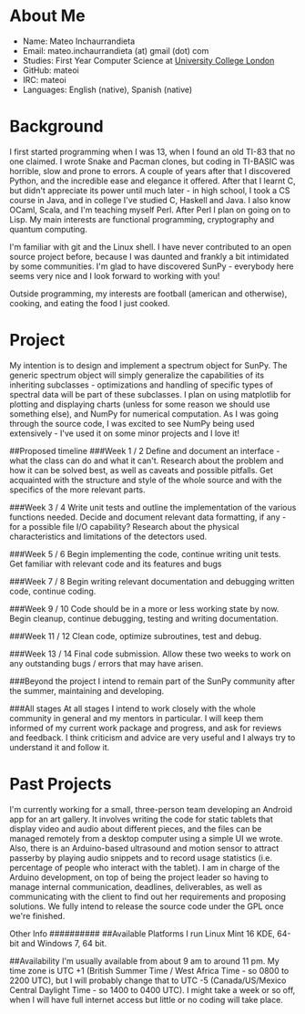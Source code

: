 About Me
========
- Name: Mateo Inchaurrandieta
- Email: mateo.inchaurrandieta (at) gmail (dot) com
- Studies: First Year Computer Science at [University College London](http://www.cs.ucl.ac.uk)
- GitHub: mateoi
- IRC: mateoi
- Languages: English (native), Spanish (native)

Background
==========
I first started programming when I was 13, when I found an old TI-83 that no one claimed. I wrote Snake and Pacman clones, but coding in TI-BASIC was horrible, slow and prone to errors. A couple of years after that I discovered Python, and the incredible ease and elegance it offered. After that I learnt C, but didn't appreciate its power until much later - in high school, I took a CS course in Java, and in college I've studied C, Haskell and Java. I also know OCaml, Scala, and I'm teaching myself Perl. After Perl I plan on going on to Lisp. My main interests are functional programming, cryptography and quantum computing. 

I'm familiar with git and the Linux shell. I have never contributed to an open source project before, because I was daunted and frankly a bit intimidated by some communities. I'm glad to have discovered SunPy - everybody here seems very nice and I look forward to working with you!

Outside programming, my interests are football (american and otherwise), cooking, and eating the food I just cooked.

Project
=======
My intention is to design and implement a spectrum object for SunPy.
The generic spectrum object will simply generalize the capabilities of its inheriting subclasses - optimizations and handling of specific types of spectral data will be part of these subclasses. I plan on using matplotlib for plotting and displaying charts (unless for some reason we should use something else), and NumPy for numerical computation. As I was going through the source code, I was excited to see NumPy being used extensively - I've used it on some minor projects and I love it!

##Proposed timeline
###Week 1 / 2
Define and document an interface - what the class can do and what it can't. Research about the problem and how it can be solved best, as well as caveats and possible pitfalls. Get acquainted with the structure and style of the whole source and with the specifics of the more relevant parts.

###Week 3 / 4
Write unit tests and outline the implementation of the various functions needed. Decide and document relevant data formatting, if any - for a possible file I/O capability? Research about the physical characteristics and limitations of the detectors used.

###Week 5 / 6
Begin implementing the code, continue writing unit tests. Get familiar with relevant code and its features and bugs

###Week 7 / 8
Begin writing relevant documentation and debugging written code, continue coding.

###Week 9 / 10
Code should be in a more or less working state by now. Begin cleanup, continue debugging, testing and writing documentation.

###Week 11 / 12
Clean code, optimize subroutines, test and debug.

###Week 13 / 14
Final code submission. Allow these two weeks to work on any outstanding bugs / errors that may have arisen.

###Beyond the project
I intend to remain part of the SunPy community after the summer, maintaining and developing.

###All stages
At all stages I intend to work closely with the whole community in general and my mentors in particular. I will keep them informed of my current work package and progress, and ask for reviews and feedback. I think criticism and advice are very useful and I always try to understand it and follow it.

Past Projects
=============
I'm currently working for a small, three-person team developing an Android app for an art gallery. It involves writing the code for static tablets that display video and audio about different pieces, and the files can be managed remotely from a desktop computer using a simple UI we wrote. Also, there is an Arduino-based ultrasound and motion sensor to attract passerby by playing audio snippets and to record usage statistics (i.e. percentage of people who interact with the tablet). I am in charge of the Arduino development, on top of being the project leader so having to manage internal communication, deadlines, deliverables, as well as communicating with the client to find out her requirements and proposing solutions. We fully intend to release the source code under the GPL once we're finished.

Other Info
##########
##Available Platforms
I run Linux Mint 16 KDE, 64-bit and Windows 7, 64 bit. 

##Availability
I'm usually available from about 9 am to around 11 pm. My time zone is UTC +1 (British Summer Time / West Africa Time - so 0800 to 2200 UTC), but I will probably change that to UTC -5 (Canada/US/Mexico Central Daylight Time - so 1400 to 0400 UTC). I might take a week or so off, when I will have full internet access but little or no coding will take place.